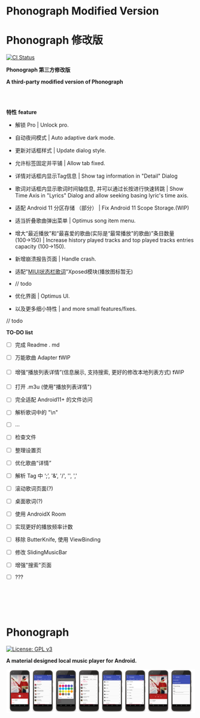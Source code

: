 # Phonograph Modified Version 
# Phonograph 修改版

[<img src="https://github.com/chr56/Phonograph/workflows/ci/badge.svg" alt="CI Status">](https://github.com/chr56/Phonograph/actions)

**Phonograph 第三方修改版**

**A third-party modified version of Phonograph**

<br/>
<br/>

**特性** 
**feature**

* 解锁 Pro | Unlock pro.

* 自动夜间模式 | Auto adaptive dark mode.

* 更新对话框样式 | Update dialog style.

* 允许标签固定并平铺 | Allow tab fixed.

* 详情对话框内显示Tag信息 | Show tag information in "Detail" Dialog

* 歌词对话框内显示歌词时间轴信息, 并可以通过长按进行快速转跳 | Show Time Axis in "Lyrics" Dialog and allow seeking basing lyric's time axis.

* 适配 Android 11 分区存储 （部分） | Fix Android 11 Scope Storage.(WIP)

* 适当折叠歌曲弹出菜单 | Optimus song item menu.

* 增大“最近播放”和“最喜爱的歌曲(实际是“最常播放”的歌曲)”条目数量(100→150) | Increase history played tracks and top played tracks entries capacity (100->150).

* 新增崩溃报告页面 | Handle crash.

* 适配"<a href="https://github.com/xiaowine/miui.statusbar.lyric">MIUI状态栏歌词</a>"Xposed模块(播放图标暂无)

* // todo

* 优化界面 | Optimus UI.

* 以及更多细小特性 | and more small features/fixes.

// todo

**TO-DO list**

- [ ] 完成 Readme . md

- [ ] 万能歌曲 Adapter ❗WIP

- [ ] 增强“播放列表详情”(信息展示, 支持搜索, 更好的修改本地列表方式) ❗WIP

- [ ] 打开 .m3u (使用"播放列表详情")

- [ ] 完全适配 Android11+ 的文件访问

- [ ] 解析歌词中的 "\n"

- [ ]  ...

- [ ] 检查文件

- [ ] 整理设置页

- [ ] 优化歌曲“详情”

- [ ] 解析 Tag 中 ‘;’, '&', '/', '\', ','

- [ ] 滚动歌词页面(?)

- [ ] 桌面歌词(?)

- [ ] 使用 AndroidX Room

- [ ] 实现更好的播放频率计数

- [ ] 移除 ButterKnife, 使用 ViewBinding

- [ ] 修改 SlidingMusicBar

- [ ] 增强"搜索"页面

- [ ] ???

<br/>
<br/>
<br/>
<br/>

# Phonograph
[![License: GPL v3](https://img.shields.io/badge/License-GPL%20v3-blue.svg)](https://github.com/chr56/Phonograph_Plus/blob/release/LICENSE.txt)

**A material designed local music player for Android.**

![Screenshots](./art/art.jpg?raw=true)

